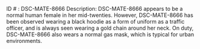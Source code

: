 ID # : DSC-MATE-8666
Description: DSC-MATE-8666 appears to be a normal human female in her mid-twenties. However, DSC-MATE-8666 has been observed wearing a black hoodie as a form of uniform as a traffic officer, and is always seen wearing a gold chain around her neck. On duty, DSC-MATE-8666 also wears a normal gas mask, which is typical for urban environments.